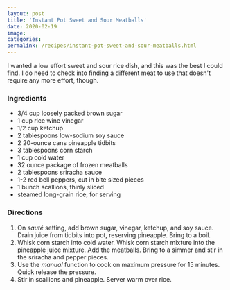 ```yaml
---
layout: post
title: 'Instant Pot Sweet and Sour Meatballs'
date: 2020-02-19
image:
categories:
permalink: /recipes/instant-pot-sweet-and-sour-meatballs.html
---
```


I wanted a low effort sweet and sour rice dish, and this was the best I could find. I do need to check into finding a different meat to use that doesn't require any more effort, though.

### Ingredients

- 3/4 cup loosely packed brown sugar
- 1 cup rice wine vinegar
- 1/2 cup ketchup
- 2 tablespoons low-sodium soy sauce
- 2 20-ounce cans pineapple tidbits
- 3 tablespoons corn starch
- 1 cup cold water
- 32 ounce package of frozen meatballs
- 2 tablespoons sriracha sauce
- 1-2 red bell peppers, cut in bite sized pieces
- 1 bunch scallions, thinly sliced
- steamed long-grain rice, for serving

### Directions

1. On _sauté_ setting, add brown sugar, vinegar, ketchup, and soy sauce. Drain juice from tidbits into pot, reserving pineapple. Bring to a boil.
2. Whisk corn starch into cold water. Whisk corn starch mixture into the pineapple juice mixture. Add the meatballs. Bring to a simmer and stir in the sriracha and pepper pieces.
3. Use the _manual_ function to cook on maximum pressure for 15 minutes. Quick release the pressure.
4. Stir in scallions and pineapple. Server warm over rice.
